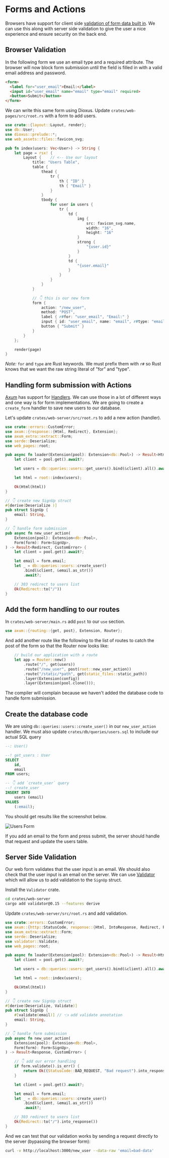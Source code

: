 # Forms and Actions

Browsers have support for client side [validation of form data built in](https://developer.mozilla.org/en-US/docs/Learn/Forms/Form_validation). We can use this along with server side validation to give the user a nice experience and ensure security on the back end.


## Browser Validation

In the following form we use an email type and a required attribute. The browser will now block form submission until the field is filled in with a valid email address and password.

```html
<form>
  <label for="user_email">Email:</label>
  <input id="user_email" name="email" type="email" required>
  <button>Submit</button>
</form>
```

We can write this same form using Dioxus. Update `crates/web-pages/src/root.rs` with a form to add users.

```rust
use crate::{layout::Layout, render};
use db::User;
use dioxus::prelude::*;
use web_assets::files::favicon_svg;

pub fn index(users: Vec<User>) -> String {
    let page = rsx! {
        Layout {    // <-- Use our layout
            title: "Users Table",
            table {
                thead {
                    tr {
                        th { "ID" }
                        th { "Email" }
                    }
                }
                tbody {
                    for user in users {
                        tr {
                            td {
                                img {
                                    src: favicon_svg.name,
                                    width: "16",
                                    height: "16"
                                }
                                strong {
                                    "{user.id}"
                                }
                            }
                            td {
                                "{user.email}"
                            }
                        }
                    }
                }
            }

            // 👇 this is our new form
            form {
                action: "/new_user",
                method: "POST",
                label { r#for: "user_email", "Email:" }
                input { id: "user_email", name: "email", r#type: "email", required: "true" }
                button { "Submit" }
            }
        }
    };

    render(page)
}
```

_Note:_ `for` and `type` are Rust keywords. We must prefix them with `r#` so Rust knows that we want the raw string literal of "for" and "type".

## Handling form submission with Actions


[Axum](https://github.com/tokio-rs/axum) has support for [Handlers](https://docs.rs/axum/latest/axum/handler/index.html). We can use those in a lot of different ways and one way is for form implementations. We are going to create a `create_form` handler to save new users to our database.

Let's update `crates/web-server/src/root.rs` to add a new action (handler).

```rust
use crate::errors::CustomError;
use axum::{response::{Html, Redirect}, Extension};
use axum_extra::extract::Form;
use serde::Deserialize;
use web_pages::root;

pub async fn loader(Extension(pool): Extension<db::Pool>) -> Result<Html<String>, CustomError> {
    let client = pool.get().await?;

    let users = db::queries::users::get_users().bind(&client).all().await?;

    let html = root::index(users);

    Ok(Html(html))
}

// 👇 create new SignUp struct
#[derive(Deserialize )]
pub struct SignUp {
    email: String,
}

// 👇 handle form submission
pub async fn new_user_action(
    Extension(pool): Extension<db::Pool>,
    Form(form): Form<SignUp>,
) -> Result<Redirect, CustomError> {
    let client = pool.get().await?;

    let email = form.email;
    let _ = db::queries::users::create_user()
        .bind(&client, &email.as_str())
        .await?;

    // 303 redirect to users list
    Ok(Redirect::to("/"))
}
```

## Add the form handling to our routes

In `crates/web-server/main.rs` add `post` to our `use` section.

```rust
use axum::{routing::{get, post}, Extension, Router};
```

And add another route like the following to the list of routes to catch the post of the form so that the Router now looks like:

```rust
    // build our application with a route
    let app = Router::new()
        .route("/", get(users))
        .route("/new_user", post(root::new_user_action))
        .route("/static/*path", get(static_files::static_path))
        .layer(Extension(config))
        .layer(Extension(pool.clone()));
```

The compiler will complain because we haven't added the database code to handle form submission.

## Create the database code

We are using `db::queries::users::create_user()` in our `new_user_action` handler. We must also update `crates/db/queries/users.sql` to include our actual SQL query

```sql
--: User()

--! get_users : User
SELECT 
    id, 
    email
FROM users;

-- 👇 add `create_user` query
--! create_user
INSERT INTO 
    users (email)
VALUES
    (:email);
```

You should get results like the screenshot below.

![Users Form](/form-screenshot.png)

If you add an email to the form and press submit, the server should handle that request and update the users table.

## Server Side Validation

Our web form validates that the user input is an email. We should also check that the user input is an email on the server. We can use [Validator](https://github.com/Keats/validator) which will allow us to add validation to the `SignUp` struct.


Install the `Validator` crate.

```bash
cd crates/web-server
cargo add validator@0.15 --features derive
```

Update `crates/web-server/src/root.rs` and add validation.

```rust
use crate::errors::CustomError;
use axum::{http::StatusCode, response::{Html, IntoResponse, Redirect, Response}, Extension};
use axum_extra::extract::Form;
use serde::Deserialize;
use validator::Validate;
use web_pages::root;

pub async fn loader(Extension(pool): Extension<db::Pool>) -> Result<Html<String>, CustomError> {
    let client = pool.get().await?;

    let users = db::queries::users::get_users().bind(&client).all().await?;

    let html = root::index(users);

    Ok(Html(html))
}

// 👇 create new SignUp struct
#[derive(Deserialize, Validate)]
pub struct SignUp {
    #[validate(email)] // 👈 add validate annotation
    email: String,
}

// 👇 handle form submission
pub async fn new_user_action(
    Extension(pool): Extension<db::Pool>,
    Form(form): Form<SignUp>,
) -> Result<Response, CustomError> {

    // 👇 add our error handling
    if form.validate().is_err() {
        return Ok((StatusCode::BAD_REQUEST, "Bad request").into_response());
    }

    let client = pool.get().await?;

    let email = form.email;
    let _ = db::queries::users::create_user()
        .bind(&client, &email.as_str())
        .await?;

    // 303 redirect to users list
    Ok(Redirect::to("/").into_response())
}
```

And we can test that our validation works by sending a request directly to the server (bypassing the browser form):

```bash
curl -v http://localhost:3000/new_user --data-raw 'email=bad-data'
```
